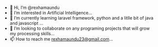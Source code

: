 - 👋 Hi, I’m @rexhamaundu
- 👀 I’m interested in Artificial Intelligence...
- 🌱 I’m currently learning laravel framework, python and a litlle bit of java and javascript ...
- 💞️ I’m looking to collaborate on any programing projects that will grow my processing skills...
- 📫 How to reach me  rexhamaundu23@gmail.com...

<!---
rexhamaundu/rexhamaundu is a ✨ special ✨ repository because its `README.md` (this file) appears on your GitHub profile.
You can click the Preview link to take a look at your changes.
--->
